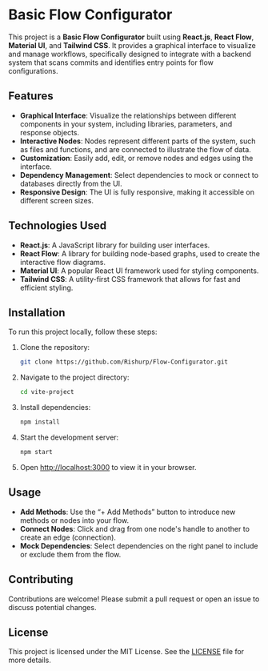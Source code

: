 
# Basic Flow Configurator

This project is a **Basic Flow Configurator** built using **React.js**, **React Flow**, **Material UI**, and **Tailwind CSS**. It provides a graphical interface to visualize and manage workflows, specifically designed to integrate with a backend system that scans commits and identifies entry points for flow configurations.

## Features

- **Graphical Interface**: Visualize the relationships between different components in your system, including libraries, parameters, and response objects.
- **Interactive Nodes**: Nodes represent different parts of the system, such as files and functions, and are connected to illustrate the flow of data.
- **Customization**: Easily add, edit, or remove nodes and edges using the interface.
- **Dependency Management**: Select dependencies to mock or connect to databases directly from the UI.
- **Responsive Design**: The UI is fully responsive, making it accessible on different screen sizes.

## Technologies Used

- **React.js**: A JavaScript library for building user interfaces.
- **React Flow**: A library for building node-based graphs, used to create the interactive flow diagrams.
- **Material UI**: A popular React UI framework used for styling components.
- **Tailwind CSS**: A utility-first CSS framework that allows for fast and efficient styling.

## Installation

To run this project locally, follow these steps:

1. Clone the repository:
   ```bash
   git clone https://github.com/Rishurp/Flow-Configurator.git
   ```
2. Navigate to the project directory:
   ```bash
   cd vite-project
   ```
3. Install dependencies:
   ```bash
   npm install
   ```
4. Start the development server:
   ```bash
   npm start
   ```
5. Open [http://localhost:3000](http://localhost:3000) to view it in your browser.

## Usage

- **Add Methods**: Use the “+ Add Methods” button to introduce new methods or nodes into your flow.
- **Connect Nodes**: Click and drag from one node's handle to another to create an edge (connection).
- **Mock Dependencies**: Select dependencies on the right panel to include or exclude them from the flow.

## Contributing

Contributions are welcome! Please submit a pull request or open an issue to discuss potential changes.

## License

This project is licensed under the MIT License. See the [LICENSE](LICENSE) file for more details.

